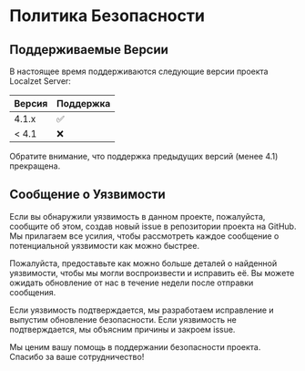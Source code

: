 # Политика Безопасности

## Поддерживаемые Версии

В настоящее время поддерживаются следующие версии проекта Localzet Server:

| Версия  | Поддержка          |
| ------- | ------------------ |
| 4.1.x   | :white_check_mark: |
| < 4.1   | :x:                |

Обратите внимание, что поддержка предыдущих версий (менее 4.1) прекращена.

## Сообщение о Уязвимости

Если вы обнаружили уязвимость в данном проекте, пожалуйста, сообщите об этом, создав новый issue в репозитории проекта на GitHub. Мы прилагаем все усилия, чтобы рассмотреть каждое сообщение о потенциальной уязвимости как можно быстрее.

Пожалуйста, предоставьте как можно больше деталей о найденной уязвимости, чтобы мы могли воспроизвести и исправить её. Вы можете ожидать обновление от нас в течение недели после отправки сообщения.

Если уязвимость подтверждается, мы разработаем исправление и выпустим обновление безопасности. Если уязвимость не подтверждается, мы объясним причины и закроем issue.

Мы ценим вашу помощь в поддержании безопасности проекта. Спасибо за ваше сотрудничество!